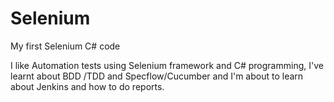 # Selenium
My first Selenium C# code

I like Automation tests using Selenium framework and C# programming, 
I've learnt about BDD /TDD and Specflow/Cucumber
and I'm about to learn about Jenkins and how to do reports.
